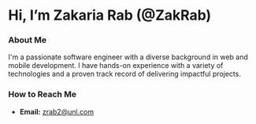 # Hi, I’m Zakaria Rab (@ZakRab)

### About Me
I'm a passionate software engineer with a diverse background in web and mobile development. I have hands-on experience with a variety of technologies and a proven track record of delivering impactful projects.

### How to Reach Me
- **Email:** [zrab2@unl.com](mailto:zrab2@unl.com)

<!---
ZakRab/ZakRab is a ✨ special ✨ repository because its `README.md` (this file) appears on your GitHub profile.
Click the Preview link to take a look at your changes.
--->

